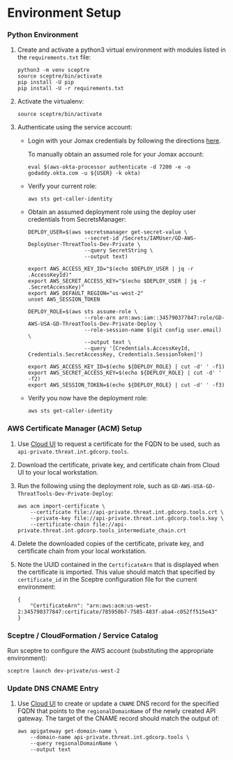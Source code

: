 # Environment Setup

### Python Environment

1. Create and activate a python3 virtual environment with modules listed in the
   `requirements.txt` file:

   ```
   python3 -m venv sceptre
   source sceptre/bin/activate
   pip install -U pip
   pip install -U -r requirements.txt
   ```

1. Activate the virtualenv:

   ```
   source sceptre/bin/activate
   ```

1. Authenticate using the service account:

   * Login with your Jomax credentials by following the directions
     [here](https://github.com/godaddy/aws-okta-processor).

     To manually obtain an assumed role for your Jomax account:

     ```
     eval $(aws-okta-processor authenticate -d 7200 -e -o godaddy.okta.com -u ${USER} -k okta)
     ```

   * Verify your current role:

     ```
     aws sts get-caller-identity
     ```

   * Obtain an assumed deployment role using the deploy user credentials from
     SecretsManager:

     ```
     DEPLOY_USER=$(aws secretsmanager get-secret-value \
                       --secret-id /Secrets/IAMUser/GD-AWS-DeployUser-ThreatTools-Dev-Private \
                       --query SecretString \
                       --output text)

     export AWS_ACCESS_KEY_ID="$(echo $DEPLOY_USER | jq -r .AccessKeyId)"
     export AWS_SECRET_ACCESS_KEY="$(echo $DEPLOY_USER | jq -r .SecretAccessKey)"
     export AWS_DEFAULT_REGION="us-west-2"
     unset AWS_SESSION_TOKEN

     DEPLOY_ROLE=$(aws sts assume-role \
                       --role-arn arn:aws:iam::345790377847:role/GD-AWS-USA-GD-ThreatTools-Dev-Private-Deploy \
                       --role-session-name $(git config user.email) \
                       --output text \
                       --query '[Credentials.AccessKeyId, Credentials.SecretAccessKey, Credentials.SessionToken]')

     export AWS_ACCESS_KEY_ID=$(echo ${DEPLOY_ROLE} | cut -d' ' -f1)
     export AWS_SECRET_ACCESS_KEY=$(echo ${DEPLOY_ROLE} | cut -d' ' -f2)
     export AWS_SESSION_TOKEN=$(echo ${DEPLOY_ROLE} | cut -d' ' -f3)
     ```

   * Verify you now have the deployment role:

     ```
     aws sts get-caller-identity
     ```

### AWS Certificate Manager (ACM) Setup

1. Use [Cloud UI](https://cloud.int.godaddy.com/security/certs) to request a
   certificate for the FQDN to be used, such as
   `api-private.threat.int.gdcorp.tools`.

1. Download the certificate, private key, and certificate chain from Cloud UI
   to your local workstation.

1. Run the following using the deployment role, such as
   `GD-AWS-USA-GD-ThreatTools-Dev-Private-Deploy`:

   ```
   aws acm import-certificate \
       --certificate file://api-private.threat.int.gdcorp.tools.crt \
       --private-key file://api-private.threat.int.gdcorp.tools.key \
       --certificate-chain file://api-private.threat.int.gdcorp.tools_intermediate_chain.crt
   ```

1. Delete the downloaded copies of the certificate, private key, and
   certificate chain from your local workstation.

1. Note the UUID contained in the `CertificateArn` that is displayed when the
   certificate is imported.  This value should match that specified by
   `certificate_id` in the Sceptre configuration file for the current
   environment:

   ```
   {
       "CertificateArn": "arn:aws:acm:us-west-2:345790377847:certificate/785950b7-7585-483f-aba4-c052ff515e43"
   }
   ```

### Sceptre / CloudFormation / Service Catalog

Run sceptre to configure the AWS account (substituting the appropriate
environment):

```
sceptre launch dev-private/us-west-2
```

### Update DNS CNAME Entry

1. Use [Cloud UI](https://cloud.int.godaddy.com/networking/dnsrecords) to
   create or update a `CNAME` DNS record for the specified FQDN that points to
   the `regionalDomainName` of the newly created API gateway.  The target of
   the CNAME record should match the output of:

   ```
   aws apigateway get-domain-name \
       --domain-name api-private.threat.int.gdcorp.tools \
       --query regionalDomainName \
       --output text
   ```
